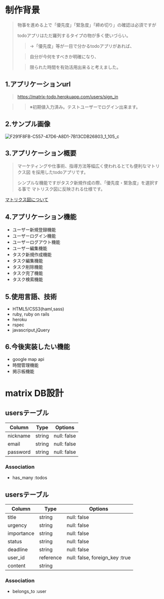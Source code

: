 # 制作背景
> 物事を進める上で「優先度」「緊急度」「締め切り」の確認は必須ですが
>
> todoアプリはただ羅列するタイプの物が多く使いづらい。
>
>> →「優先度」等が一目で分かるtodoアプリがあれば、
>
>> 自分が今何をすべきか明確になり、
>
>> 限られた時間を有効活用出来ると考えました。

## 1.アプリケーションurl
>https://matrix-todo.herokuapp.com/users/sign_in

>>※初期値入力済み。テストユーザーでログイン出来ます。
## 2.サンプル画像
![F291F8FB-C557-47D6-A8D1-7B13CDB26803_1_105_c](https://user-images.githubusercontent.com/56025105/72196980-ba476500-345f-11ea-9b00-38b12cdea6e4.jpeg)

## 3.アプリケーション概要
>マーケティングや仕事術、指導方法等幅広く使われるとても便利なマトリクス図
を採用したtodoアプリです。
>
>シンプルな機能ですがタスク新規作成の際、「優先度・緊急度」を選択する事で
マトリスク図に反映される仕様です。

[マトリクス図について](https://ne-tabase.com/freelance/814)

## 4.アプリケーション機能
- ユーザー新規登録機能
- ユーザーログイン機能
- ユーザーログアウト機能
- ユーザー編集機能
- タスク新規作成機能
- タスク編集機能
- タスク削除機能
- タスク完了機能
- タスク検索機能

## 5.使用言語、技術
- HTML5/CSS3(haml,sass)
- ruby, ruby on rails
- heroku
- rspec
- javascriput,jQuery

## 6.今後実装したい機能
- google map api
- 時間管理機能
- 掲示板機能




# matrix DB設計

## usersテーブル
|Column|Type|Options|
|------|----|-------|
|nickname|string|null: false|
|email|string|null: false|
|password|string|null: false|

### Association
- has_many :todos

## usersテーブル
|Column|Type|Options|
|------|----|-------|
|title|string|null: false|
|urgency|string|null: false|
|importance|string|null: false|
|status|string|null: false|
|deadline|string|null: false|
|user_id|reference|null: false, foreign_key :true|
|content|string|

### Association
- belongs_to :user
